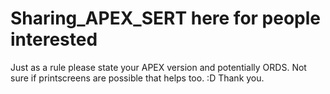 # Sharing_APEX_SERT here for people interested



Just as a rule please state your APEX version and potentially ORDS. Not sure if printscreens are possible that helps too. :D
Thank you.
